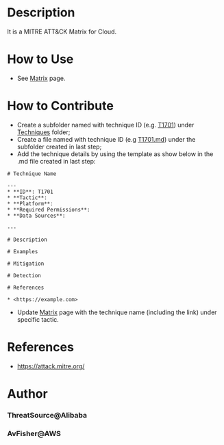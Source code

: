 # Description

It is a MITRE ATT&CK Matrix for Cloud.

# How to Use

* See [Matrix](https://github.com/brianwrf/CloudMitreAttack/blob/master/matrix.md) page.

# How to Contribute

* Create a subfolder named with technique ID (e.g. [T1701](https://github.com/CloudMitreAttack/tree/master/Techniques/T1701)) under [Techniques](https://github.com/CloudMitreAttack/CloudMitreAttack/tree/master/Techniques) folder;
* Create a file named with technique ID (e.g [T1701.md](https://github.com/CloudMitreAttack/CloudMitreAttack/blob/master/Techniques/T1701/T1701.md)) under the subfolder created in last step;
* Add the technique details by using the template as show below in the .md file created in last step:
```
# Technique Name

---
* **ID**: T1701
* **Tactic**:
* **Platform**:
* **Required Permissions**:
* **Data Sources**:

---

# Description

# Examples

# Mitigation

# Detection

# References

* <https://example.com>
```
* Update [Matrix](https://github.com/CloudMitreAttack/CloudMitreAttack/blob/master/matrix.md) page with the technique name (including the link) under specific tactic.

# References
* <https://attack.mitre.org/>

# Author
### ThreatSource@Alibaba
### AvFisher@AWS
